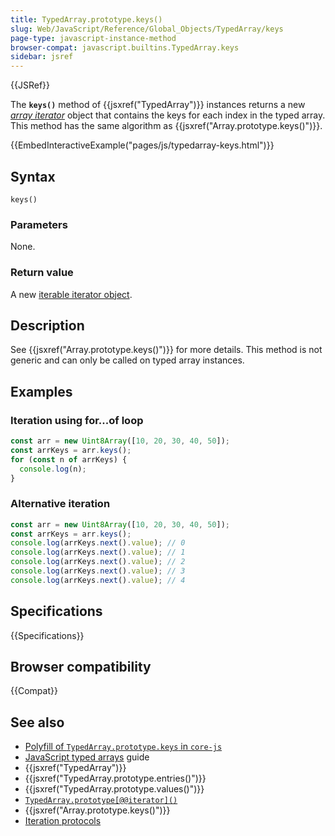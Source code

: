 ```yaml
---
title: TypedArray.prototype.keys()
slug: Web/JavaScript/Reference/Global_Objects/TypedArray/keys
page-type: javascript-instance-method
browser-compat: javascript.builtins.TypedArray.keys
sidebar: jsref
---
```


{{JSRef}}

The **`keys()`** method of {{jsxref("TypedArray")}} instances returns a new _[array iterator](/en-US/docs/Web/JavaScript/Reference/Global_Objects/Iterator)_ object that contains the keys for each index in the typed array. This method has the same algorithm as {{jsxref("Array.prototype.keys()")}}.

{{EmbedInteractiveExample("pages/js/typedarray-keys.html")}}

## Syntax

```js-nolint
keys()
```

### Parameters

None.

### Return value

A new [iterable iterator object](/en-US/docs/Web/JavaScript/Reference/Global_Objects/Iterator).

## Description

See {{jsxref("Array.prototype.keys()")}} for more details. This method is not generic and can only be called on typed array instances.

## Examples

### Iteration using for...of loop

```js
const arr = new Uint8Array([10, 20, 30, 40, 50]);
const arrKeys = arr.keys();
for (const n of arrKeys) {
  console.log(n);
}
```

### Alternative iteration

```js
const arr = new Uint8Array([10, 20, 30, 40, 50]);
const arrKeys = arr.keys();
console.log(arrKeys.next().value); // 0
console.log(arrKeys.next().value); // 1
console.log(arrKeys.next().value); // 2
console.log(arrKeys.next().value); // 3
console.log(arrKeys.next().value); // 4
```

## Specifications

{{Specifications}}

## Browser compatibility

{{Compat}}

## See also

- [Polyfill of `TypedArray.prototype.keys` in `core-js`](https://github.com/zloirock/core-js#ecmascript-typed-arrays)
- [JavaScript typed arrays](/en-US/docs/Web/JavaScript/Guide/Typed_arrays) guide
- {{jsxref("TypedArray")}}
- {{jsxref("TypedArray.prototype.entries()")}}
- {{jsxref("TypedArray.prototype.values()")}}
- [`TypedArray.prototype[@@iterator]()`](/en-US/docs/Web/JavaScript/Reference/Global_Objects/TypedArray/@@iterator)
- {{jsxref("Array.prototype.keys()")}}
- [Iteration protocols](/en-US/docs/Web/JavaScript/Reference/Iteration_protocols)
